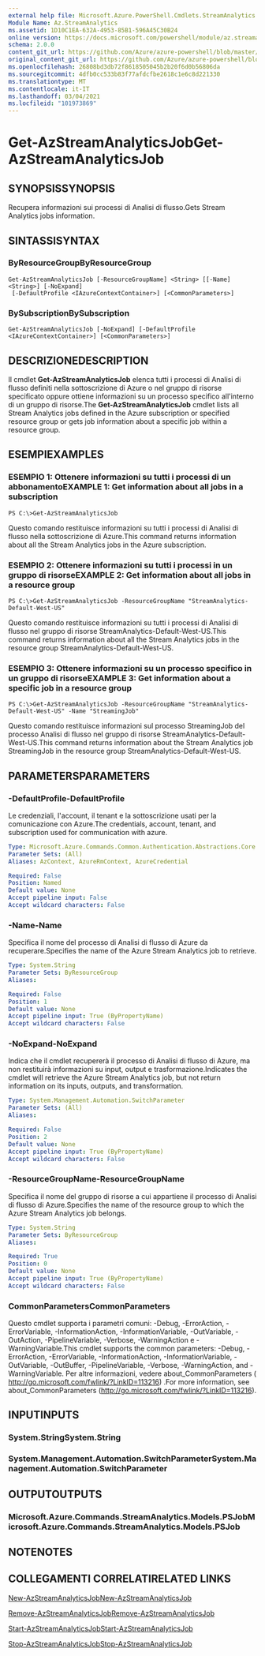 ```yaml
---
external help file: Microsoft.Azure.PowerShell.Cmdlets.StreamAnalytics.dll-Help.xml
Module Name: Az.StreamAnalytics
ms.assetid: 1D10C1EA-632A-4953-85B1-596A45C30B24
online version: https://docs.microsoft.com/powershell/module/az.streamanalytics/get-azstreamanalyticsjob
schema: 2.0.0
content_git_url: https://github.com/Azure/azure-powershell/blob/master/src/StreamAnalytics/StreamAnalytics/help/Get-AzStreamAnalyticsJob.md
original_content_git_url: https://github.com/Azure/azure-powershell/blob/master/src/StreamAnalytics/StreamAnalytics/help/Get-AzStreamAnalyticsJob.md
ms.openlocfilehash: 26808bd3db72f8618505045b2b20f6d0b56806da
ms.sourcegitcommit: 4dfb0cc533b83f77afdcfbe2618c1e6c8d221330
ms.translationtype: MT
ms.contentlocale: it-IT
ms.lasthandoff: 03/04/2021
ms.locfileid: "101973869"
---
```

# <span data-ttu-id="f3da9-101">Get-AzStreamAnalyticsJob</span><span class="sxs-lookup"><span data-stu-id="f3da9-101">Get-AzStreamAnalyticsJob</span></span>

## <span data-ttu-id="f3da9-102">SYNOPSIS</span><span class="sxs-lookup"><span data-stu-id="f3da9-102">SYNOPSIS</span></span>
<span data-ttu-id="f3da9-103">Recupera informazioni sui processi di Analisi di flusso.</span><span class="sxs-lookup"><span data-stu-id="f3da9-103">Gets Stream Analytics jobs information.</span></span>

## <span data-ttu-id="f3da9-104">SINTASSI</span><span class="sxs-lookup"><span data-stu-id="f3da9-104">SYNTAX</span></span>

### <span data-ttu-id="f3da9-105">ByResourceGroup</span><span class="sxs-lookup"><span data-stu-id="f3da9-105">ByResourceGroup</span></span>
```
Get-AzStreamAnalyticsJob [-ResourceGroupName] <String> [[-Name] <String>] [-NoExpand]
 [-DefaultProfile <IAzureContextContainer>] [<CommonParameters>]
```

### <span data-ttu-id="f3da9-106">BySubscription</span><span class="sxs-lookup"><span data-stu-id="f3da9-106">BySubscription</span></span>
```
Get-AzStreamAnalyticsJob [-NoExpand] [-DefaultProfile <IAzureContextContainer>] [<CommonParameters>]
```

## <span data-ttu-id="f3da9-107">DESCRIZIONE</span><span class="sxs-lookup"><span data-stu-id="f3da9-107">DESCRIPTION</span></span>
<span data-ttu-id="f3da9-108">Il cmdlet **Get-AzStreamAnalyticsJob** elenca tutti i processi di Analisi di flusso definiti nella sottoscrizione di Azure o nel gruppo di risorse specificato oppure ottiene informazioni su un processo specifico all'interno di un gruppo di risorse.</span><span class="sxs-lookup"><span data-stu-id="f3da9-108">The **Get-AzStreamAnalyticsJob** cmdlet lists all Stream Analytics jobs defined in the Azure subscription or specified resource group or gets job information about a specific job within a resource group.</span></span>

## <span data-ttu-id="f3da9-109">ESEMPI</span><span class="sxs-lookup"><span data-stu-id="f3da9-109">EXAMPLES</span></span>

### <span data-ttu-id="f3da9-110">ESEMPIO 1: Ottenere informazioni su tutti i processi di un abbonamento</span><span class="sxs-lookup"><span data-stu-id="f3da9-110">EXAMPLE 1: Get information about all jobs in a subscription</span></span>
```
PS C:\>Get-AzStreamAnalyticsJob
```

<span data-ttu-id="f3da9-111">Questo comando restituisce informazioni su tutti i processi di Analisi di flusso nella sottoscrizione di Azure.</span><span class="sxs-lookup"><span data-stu-id="f3da9-111">This command returns information about all the Stream Analytics jobs in the Azure subscription.</span></span>

### <span data-ttu-id="f3da9-112">ESEMPIO 2: Ottenere informazioni su tutti i processi in un gruppo di risorse</span><span class="sxs-lookup"><span data-stu-id="f3da9-112">EXAMPLE 2: Get information about all jobs in a resource group</span></span>
```
PS C:\>Get-AzStreamAnalyticsJob -ResourceGroupName "StreamAnalytics-Default-West-US"
```

<span data-ttu-id="f3da9-113">Questo comando restituisce informazioni su tutti i processi di Analisi di flusso nel gruppo di risorse StreamAnalytics-Default-West-US.</span><span class="sxs-lookup"><span data-stu-id="f3da9-113">This command returns information about all the Stream Analytics jobs in the resource group StreamAnalytics-Default-West-US.</span></span>

### <span data-ttu-id="f3da9-114">ESEMPIO 3: Ottenere informazioni su un processo specifico in un gruppo di risorse</span><span class="sxs-lookup"><span data-stu-id="f3da9-114">EXAMPLE 3: Get information about a specific job in a resource group</span></span>
```
PS C:\>Get-AzStreamAnalyticsJob -ResourceGroupName "StreamAnalytics-Default-West-US" -Name "StreamingJob"
```

<span data-ttu-id="f3da9-115">Questo comando restituisce informazioni sul processo StreamingJob del processo Analisi di flusso nel gruppo di risorse StreamAnalytics-Default-West-US.</span><span class="sxs-lookup"><span data-stu-id="f3da9-115">This command returns information about the Stream Analytics job StreamingJob in the resource group StreamAnalytics-Default-West-US.</span></span>

## <span data-ttu-id="f3da9-116">PARAMETERS</span><span class="sxs-lookup"><span data-stu-id="f3da9-116">PARAMETERS</span></span>

### <span data-ttu-id="f3da9-117">-DefaultProfile</span><span class="sxs-lookup"><span data-stu-id="f3da9-117">-DefaultProfile</span></span>
<span data-ttu-id="f3da9-118">Le credenziali, l'account, il tenant e la sottoscrizione usati per la comunicazione con Azure.</span><span class="sxs-lookup"><span data-stu-id="f3da9-118">The credentials, account, tenant, and subscription used for communication with azure.</span></span>

```yaml
Type: Microsoft.Azure.Commands.Common.Authentication.Abstractions.Core.IAzureContextContainer
Parameter Sets: (All)
Aliases: AzContext, AzureRmContext, AzureCredential

Required: False
Position: Named
Default value: None
Accept pipeline input: False
Accept wildcard characters: False
```

### <span data-ttu-id="f3da9-119">-Name</span><span class="sxs-lookup"><span data-stu-id="f3da9-119">-Name</span></span>
<span data-ttu-id="f3da9-120">Specifica il nome del processo di Analisi di flusso di Azure da recuperare.</span><span class="sxs-lookup"><span data-stu-id="f3da9-120">Specifies the name of the Azure Stream Analytics job to retrieve.</span></span>

```yaml
Type: System.String
Parameter Sets: ByResourceGroup
Aliases:

Required: False
Position: 1
Default value: None
Accept pipeline input: True (ByPropertyName)
Accept wildcard characters: False
```

### <span data-ttu-id="f3da9-121">-NoExpand</span><span class="sxs-lookup"><span data-stu-id="f3da9-121">-NoExpand</span></span>
<span data-ttu-id="f3da9-122">Indica che il cmdlet recupererà il processo di Analisi di flusso di Azure, ma non restituirà informazioni su input, output e trasformazione.</span><span class="sxs-lookup"><span data-stu-id="f3da9-122">Indicates the cmdlet will retrieve the Azure Stream Analytics job, but not return information on its inputs, outputs, and transformation.</span></span>

```yaml
Type: System.Management.Automation.SwitchParameter
Parameter Sets: (All)
Aliases:

Required: False
Position: 2
Default value: None
Accept pipeline input: True (ByPropertyName)
Accept wildcard characters: False
```

### <span data-ttu-id="f3da9-123">-ResourceGroupName</span><span class="sxs-lookup"><span data-stu-id="f3da9-123">-ResourceGroupName</span></span>
<span data-ttu-id="f3da9-124">Specifica il nome del gruppo di risorse a cui appartiene il processo di Analisi di flusso di Azure.</span><span class="sxs-lookup"><span data-stu-id="f3da9-124">Specifies the name of the resource group to which the Azure Stream Analytics job belongs.</span></span>

```yaml
Type: System.String
Parameter Sets: ByResourceGroup
Aliases:

Required: True
Position: 0
Default value: None
Accept pipeline input: True (ByPropertyName)
Accept wildcard characters: False
```

### <span data-ttu-id="f3da9-125">CommonParameters</span><span class="sxs-lookup"><span data-stu-id="f3da9-125">CommonParameters</span></span>
<span data-ttu-id="f3da9-126">Questo cmdlet supporta i parametri comuni: -Debug, -ErrorAction, -ErrorVariable, -InformationAction, -InformationVariable, -OutVariable, -OutAction, -PipelineVariable, -Verbose, -WarningAction e -WarningVariable.</span><span class="sxs-lookup"><span data-stu-id="f3da9-126">This cmdlet supports the common parameters: -Debug, -ErrorAction, -ErrorVariable, -InformationAction, -InformationVariable, -OutVariable, -OutBuffer, -PipelineVariable, -Verbose, -WarningAction, and -WarningVariable.</span></span> <span data-ttu-id="f3da9-127">Per altre informazioni, vedere about_CommonParameters ( http://go.microsoft.com/fwlink/?LinkID=113216) .</span><span class="sxs-lookup"><span data-stu-id="f3da9-127">For more information, see about_CommonParameters (http://go.microsoft.com/fwlink/?LinkID=113216).</span></span>

## <span data-ttu-id="f3da9-128">INPUT</span><span class="sxs-lookup"><span data-stu-id="f3da9-128">INPUTS</span></span>

### <span data-ttu-id="f3da9-129">System.String</span><span class="sxs-lookup"><span data-stu-id="f3da9-129">System.String</span></span>

### <span data-ttu-id="f3da9-130">System.Management.Automation.SwitchParameter</span><span class="sxs-lookup"><span data-stu-id="f3da9-130">System.Management.Automation.SwitchParameter</span></span>

## <span data-ttu-id="f3da9-131">OUTPUT</span><span class="sxs-lookup"><span data-stu-id="f3da9-131">OUTPUTS</span></span>

### <span data-ttu-id="f3da9-132">Microsoft.Azure.Commands.StreamAnalytics.Models.PSJob</span><span class="sxs-lookup"><span data-stu-id="f3da9-132">Microsoft.Azure.Commands.StreamAnalytics.Models.PSJob</span></span>

## <span data-ttu-id="f3da9-133">NOTE</span><span class="sxs-lookup"><span data-stu-id="f3da9-133">NOTES</span></span>

## <span data-ttu-id="f3da9-134">COLLEGAMENTI CORRELATI</span><span class="sxs-lookup"><span data-stu-id="f3da9-134">RELATED LINKS</span></span>

[<span data-ttu-id="f3da9-135">New-AzStreamAnalyticsJob</span><span class="sxs-lookup"><span data-stu-id="f3da9-135">New-AzStreamAnalyticsJob</span></span>](./New-AzStreamAnalyticsJob.md)

[<span data-ttu-id="f3da9-136">Remove-AzStreamAnalyticsJob</span><span class="sxs-lookup"><span data-stu-id="f3da9-136">Remove-AzStreamAnalyticsJob</span></span>](./Remove-AzStreamAnalyticsJob.md)

[<span data-ttu-id="f3da9-137">Start-AzStreamAnalyticsJob</span><span class="sxs-lookup"><span data-stu-id="f3da9-137">Start-AzStreamAnalyticsJob</span></span>](./Start-AzStreamAnalyticsJob.md)

[<span data-ttu-id="f3da9-138">Stop-AzStreamAnalyticsJob</span><span class="sxs-lookup"><span data-stu-id="f3da9-138">Stop-AzStreamAnalyticsJob</span></span>](./Stop-AzStreamAnalyticsJob.md)


